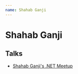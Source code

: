 ```yaml
---
name: Shahab Ganji
---
```


# Shahab Ganji

## Talks
- [Shahab Ganji's .NET Meetup](../_events/2025-03-18.md)
